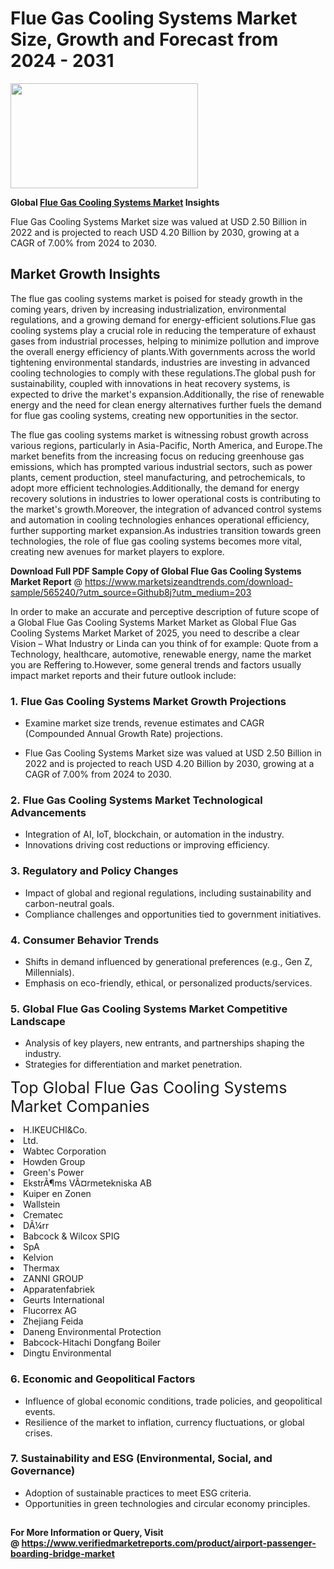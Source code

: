 <H1>Flue Gas Cooling Systems Market Size, Growth and Forecast from 2024 - 2031</H1><img class="aligncenter size-medium wp-image-584254" src="https://thirdeyenews.in/wp-content/uploads/2024/09/Global-Market-Research-300x168.jpeg" alt="" width="300" height="168" /><p><strong>Global&nbsp;<a href="https://www.marketsizeandtrends.com/download-sample/565240/?utm_source=Github8j?utm_medium=203">Flue Gas Cooling Systems Market</a> Insights</strong></p><p>Flue Gas Cooling Systems Market size was valued at USD 2.50 Billion in 2022 and is projected to reach USD 4.20 Billion by 2030, growing at a CAGR of 7.00% from 2024 to 2030.</p><p><h2>Market Growth Insights</h2> <p>The flue gas cooling systems market is poised for steady growth in the coming years, driven by increasing industrialization, environmental regulations, and a growing demand for energy-efficient solutions.Flue gas cooling systems play a crucial role in reducing the temperature of exhaust gases from industrial processes, helping to minimize pollution and improve the overall energy efficiency of plants.With governments across the world tightening environmental standards, industries are investing in advanced cooling technologies to comply with these regulations.The global push for sustainability, coupled with innovations in heat recovery systems, is expected to drive the market's expansion.Additionally, the rise of renewable energy and the need for clean energy alternatives further fuels the demand for flue gas cooling systems, creating new opportunities in the sector.</p> <p>The flue gas cooling systems market is witnessing robust growth across various regions, particularly in Asia-Pacific, North America, and Europe.The market benefits from the increasing focus on reducing greenhouse gas emissions, which has prompted various industrial sectors, such as power plants, cement production, steel manufacturing, and petrochemicals, to adopt more efficient technologies.Additionally, the demand for energy recovery solutions in industries to lower operational costs is contributing to the market's growth.Moreover, the integration of advanced control systems and automation in cooling technologies enhances operational efficiency, further supporting market expansion.As industries transition towards green technologies, the role of flue gas cooling systems becomes more vital, creating new avenues for market players to explore.<p><span class=""><strong>Download Full PDF Sample Copy of Global Flue Gas Cooling Systems Market Report</strong> @ <a href="https://www.marketsizeandtrends.com/download-sample/565240/?utm_source=Github8j?utm_medium=203" target="_blank">https://www.marketsizeandtrends.com/download-sample/565240/?utm_source=Github8j?utm_medium=203</a></span></p><p>In order to make an accurate and perceptive description of future scope of a Global&nbsp;Flue Gas Cooling Systems Market Market as Global&nbsp;Flue Gas Cooling Systems Market Market of 2025, you need to describe a clear Vision &ndash; What Industry or Linda can you think of for example: Quote from a Technology, healthcare, automotive, renewable energy, name the market you are Reffering to.However, some general trends and factors usually impact market reports and their future outlook include:</p><h3>1.&nbsp;<strong>Flue Gas Cooling Systems Market Growth Projections</strong></h3><ul><li>Examine market size trends, revenue estimates and CAGR (Compounded Annual Growth Rate) projections.</li><li><p>Flue Gas Cooling Systems Market size was valued at USD 2.50 Billion in 2022 and is projected to reach USD 4.20 Billion by 2030, growing at a CAGR of 7.00% from 2024 to 2030.</p></li></ul><h3>2.&nbsp;<strong>Flue Gas Cooling Systems Market Technological Advancements</strong></h3><ul><li>Integration of AI, IoT, blockchain, or automation in the industry.</li><li>Innovations driving cost reductions or improving efficiency.</li></ul><h3>3.&nbsp;<strong>Regulatory and Policy Changes</strong></h3><ul><li>Impact of global and regional regulations, including sustainability and carbon-neutral goals.</li><li>Compliance challenges and opportunities tied to government initiatives.</li></ul><h3>4.&nbsp;<strong>Consumer Behavior Trends</strong></h3><ul><li>Shifts in demand influenced by generational preferences (e.g., Gen Z, Millennials).</li><li>Emphasis on eco-friendly, ethical, or personalized products/services.</li></ul><h3>5.&nbsp;<strong>Global Flue Gas Cooling Systems Market Competitive Landscape</strong></h3><ul><li>Analysis of key players, new entrants, and partnerships shaping the industry.</li><li>Strategies for differentiation and market penetration.</li></ul><p data-pm-slice="1 1 []"><span style="color: inherit; font-family: inherit; font-size: 25px;">Top Global Flue Gas Cooling Systems Market Companies</span></p><div class="" data-test-id=""><p><li>H.IKEUCHI&Co.</li><li>Ltd.</li><li> Wabtec Corporation</li><li> Howden Group</li><li> Green's Power</li><li> EkstrÃ¶ms VÃ¤rmetekniska AB</li><li> Kuiper en Zonen</li><li> Wallstein</li><li> Crematec</li><li> DÃ¼rr</li><li> Babcock & Wilcox SPIG</li><li> SpA</li><li> Kelvion</li><li> Thermax</li><li> ZANNI GROUP</li><li> Apparatenfabriek</li><li> Geurts International</li><li> Flucorrex AG</li><li> Zhejiang Feida</li><li> Daneng Environmental Protection</li><li> Babcock-Hitachi Dongfang Boiler</li><li> Dingtu Environmental</li></p></div><h3>6.&nbsp;<strong>Economic and Geopolitical Factors</strong></h3><ul><li>Influence of global economic conditions, trade policies, and geopolitical events.</li><li>Resilience of the market to inflation, currency fluctuations, or global crises.</li></ul><h3>7.&nbsp;<strong>Sustainability and ESG (Environmental, Social, and Governance)</strong></h3><ul><li>Adoption of sustainable practices to meet ESG criteria.</li><li>Opportunities in green technologies and circular economy principles.</li></ul><h2><strong style="font-size: 14px;">For More Information or Query, Visit @&nbsp;</strong><a style="background-color: #ffffff; font-size: 14px;" href="https://www.marketsizeandtrends.com/report/flue-gas-cooling-systems-market/" target="_blank">https://www.verifiedmarketreports.com/product/airport-passenger-boarding-bridge-market</a></h2>